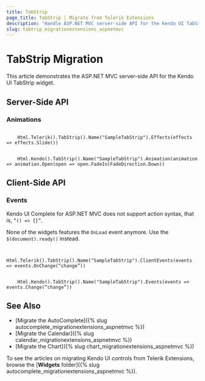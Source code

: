 ```yaml
---
title: TabStrip
page_title: TabStrip | Migrate from Telerik Extensions
description: "Handle ASP.NET MVC server-side API for the Kendo UI TabStrip widget."
slug: tabtrip_migrationextensions_aspnetmvc
---
```


# TabStrip Migration

This article demonstrates the ASP.NET MVC server-side API for the Kendo UI TabStrip widget.

## Server-Side API

### Animations

```tab-Previous

    Html.Telerik().TabStrip().Name("SampleTabStrip").Effects(effects => effects.Slide())
```
```tab-Current

    Html.Kendo().TabStrip().Name("SampleTabStrip").Animation(animation => animation.Open(open => open.FadeIn(FadeDirection.Down))
```

## Client-Side API

### Events

Kendo UI Complete for ASP.NET MVC does not support action syntax, that is, `“() => {}”`.

None of the widgets features the `OnLoad` event anymore. Use the `$(document).ready()` instead.

```tab-Previous

    Html.Telerik().TabStrip().Name("SampleTabStrip").ClientEvents(events => events.OnChange(“change”))
```
```tab-Current

    Html.Kendo().TabStrip().Name("SampleTabStrip").Events(events => events.Change(“change”))
```

## See Also

* [Migrate the AutoComplete]({% slug autocomplete_migrationextensions_aspnetmvc %})
* [Migrate the Calendar]({% slug calendar_migrationextensions_aspnetmvc %})
* [Migrate the Chart]({% slug chart_migrationextensions_aspnetmvc %})

To see the articles on migrating Kendo UI controls from Telerik Extensions, browse the [**Widgets** folder]({% slug autocomplete_migrationextensions_aspnetmvc %}).

